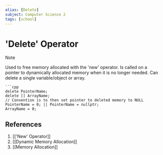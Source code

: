 ```yaml
---
alias: [Delete]
subject: Computer Science 2
tags: [school]
---
```

# 'Delete' Operator


> [!note]
> Used to free memory allocated with the 'new' operator. Is called on a pointer to dynamically allocated memory when it is no longer needed. Can delete a single variable/object or array.

````ad-example
```cpp
delete PointerName;
delete [] ArrayName;
// Convention is to then set pointer to deleted memory to NULL
PointerName = 0; || PointerName = nullptr;
ArrayName = 0;
````

## References
1. [['New' Operator]]
2. [[Dynamic Memory Allocation]]
3. [[Memory Allocation]]